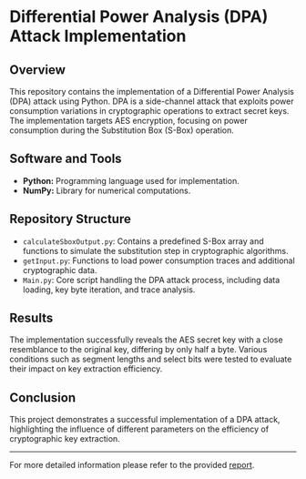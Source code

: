# Differential Power Analysis (DPA) Attack Implementation

## Overview
This repository contains the implementation of a Differential Power Analysis (DPA) attack using Python. DPA is a side-channel attack that exploits power consumption variations in cryptographic operations to extract secret keys. The implementation targets AES encryption, focusing on power consumption during the Substitution Box (S-Box) operation.

## Software and Tools
- **Python:** Programming language used for implementation.
- **NumPy:** Library for numerical computations.

## Repository Structure
- `calculateSboxOutput.py`: Contains a predefined S-Box array and functions to simulate the substitution step in cryptographic algorithms.
- `getInput.py`: Functions to load power consumption traces and additional cryptographic data.
- `Main.py`: Core script handling the DPA attack process, including data loading, key byte iteration, and trace analysis.

## Results
The implementation successfully reveals the AES secret key with a close resemblance to the original key, differing by only half a byte. Various conditions such as segment lengths and select bits were tested to evaluate their impact on key extraction efficiency.

## Conclusion
This project demonstrates a successful implementation of a DPA attack, highlighting the influence of different parameters on the efficiency of cryptographic key extraction.

---

For more detailed information please refer to the provided [report](https://github.com/fereshtehbaradaran/Differential_Power_Attack_Implementation/blob/main/report.pdf).
